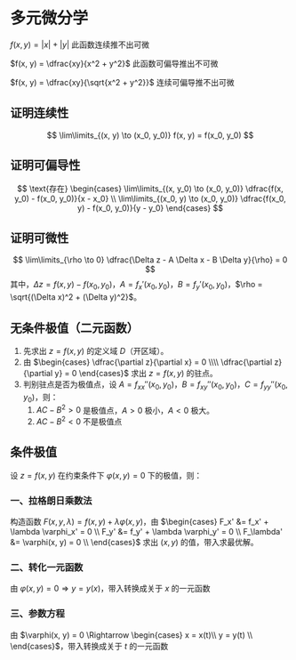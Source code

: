 # 多元微分学
$f(x, y) = \left| x \right| + \left| y \right|$ 此函数连续推不出可微

$f(x, y) = \dfrac{xy}{x^2 + y^2}$ 此函数可偏导推出不可微

$f(x, y) = \dfrac{xy}{\sqrt{x^2 + y^2}}$ 连续可偏导推不出可微


## 证明连续性
$$
\lim\limits_{(x, y) \to (x_0, y_0)} f(x, y) = f(x_0, y_0) 
$$

## 证明可偏导性
$$
\text{存在}
\begin{cases}
   \lim\limits_{(x, y_0) \to (x_0, y_0)} \dfrac{f(x, y_0) - f(x_0, y_0)}{x - x_0} \\
\lim\limits_{(x_0, y) \to (x_0, y_0)} \dfrac{f(x_0, y) - f(x_0, y_0)}{y - y_0}
\end{cases}
$$

## 证明可微性
$$
\lim\limits_{\rho \to 0} \dfrac{\Delta z - A \Delta x - B \Delta y}{\rho} = 0 
$$
其中，$\Delta z = f(x, y) - f(x_0, y_0)$，$A = f_x'(x_0, y_0)$，$B = f_y'(x_0, y_0)$，$\rho = \sqrt{(\Delta x)^2 + (\Delta y)^2}$。

## 无条件极值（二元函数）
1. 先求出 $z = f(x, y)$ 的定义域 $D$（开区域）。
2. 由 $\begin{cases}
      \dfrac{\partial z}{\partial x} = 0 \\\\
      \dfrac{\partial z}{\partial y} = 0 
   \end{cases}$ 求出 $z = f(x, y)$ 的驻点。
3. 判别驻点是否为极值点，设 $A = f_{xx}''(x_0, y_0)$，$B = f_{xy}''(x_0,y_0)$，$C = f_{yy}''(x_0,y_0)$，则：
   1. $AC - B^2 > 0$ 是极值点，$A > 0$ 极小，$A < 0$ 极大。
   2. $AC - B^2 < 0$ 不是极值点   

## 条件极值

设 $z = f(x, y)$ 在约束条件下 $\varphi(x, y) = 0$ 下的极值，则：

### 一、拉格朗日乘数法

构造函数 $F(x, y, \lambda) = f(x, y) + \lambda \varphi(x, y)$，由 $\begin{cases}
F_x' &= f_x' + \lambda \varphi_x' = 0 \\
F_y' &= f_y' + \lambda \varphi_y' = 0 \\
F_\lambda' &= \varphi(x, y) = 0 \\
\end{cases}$ 求出 $(x, y)$ 的值，带入求最优解。

### 二、转化一元函数

由 $\varphi(x, y) = 0 \Rightarrow y = y(x)$，带入转换成关于 $x$ 的一元函数

### 三、参数方程

由 $\varphi(x, y) = 0 \Rightarrow \begin{cases}
x = x(t)\\
y = y(t) \\
\end{cases}$，带入转换成关于 $t$ 的一元函数

